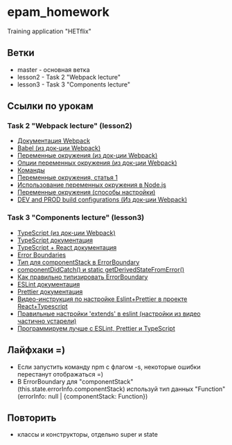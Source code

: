 # epam_homework
Training application "HETflix"
## Ветки
- master - основная ветка
- lesson2 - Task 2 "Webpack lecture"
- lesson3 - Task 3 "Components lecture"
## Ссылки по урокам
### Task 2 "Webpack lecture" (lesson2)
- [Документация Webpack](https://webpack.js.org/guides/getting-started/)
- [Babel (из док-ции Webpack)](https://webpack.js.org/loaders/babel-loader/#root)
- [Переменные окружения (из док-ции Webpack)](https://webpack.js.org/guides/environment-variables/)
- [Опции переменных окружения (из док-ции Webpack)](https://webpack.js.org/api/cli/#environment-options)
- [Команды](https://webpack.js.org/api/cli/#environment-variables)
- [Переменные окружения, статья 1](https://medium.com/@hydrock/переменные-окружения-в-приложении-node-js-e9ca2131e6b6)
- [Использование переменных окружения в Node.js](https://habr.com/ru/company/ruvds/blog/351254/)
- [Переменные окружения (способы настройки)](https://dmitrytinitilov.gitbooks.io/strange-javascript/content/nodejs/environment_variables.html)
- [DEV and PROD build configurations (Из док-ции Webpack)](https://webpack.js.org/guides/production/)
### Task 3 "Components lecture" (lesson3)
- [TypeScript (из док-ции Webpack)](https://webpack.js.org/guides/typescript/)
- [TypeScript документация](https://www.typescriptlang.org/docs/)
- [TypeScript + React документация](https://www.typescriptlang.org/docs/handbook/react.html)
- [Error Boundaries](https://ru.reactjs.org/docs/error-boundaries.html)
- [Тип для componentStack в ErrorBoundary](https://question-it.com/questions/3220446/svojstvo-componentstack-ne-suschestvuet-dlja-tipa-stringts)
- [componentDidCatch() и static getDerivedStateFromError()](https://ru.reactjs.org/docs/react-component.html#error-handling)
- [Как правильно типизировать ErrorBoundary](https://stackoverflow.com/questions/63916900/how-to-properly-type-a-react-errorboundary-class-component-in-typescript)
- [ESLint документация](https://eslint.org/)
- [Prettier документация](https://prettier.io/docs/en/index.html)
- [Видео-инструкция по настройке Eslint+Prettier в проекте React+Typescript](https://www.youtube.com/watch?v=4XAGZHbQx74&t=662s)
- [Правильные настройки 'extends' в eslint (настройки из видео частично устарели)](https://github.com/prettier/eslint-config-prettier/blob/main/CHANGELOG.md#version-800-2021-02-21)
- [Программируем лучше с ESLint, Prettier и TypeScript](https://tproger.ru/translations/setting-up-eslint-and-prettier/)
## Лайфхаки =)
- Если запустить команду npm с флагом -s, некоторые ошибки перестанут отображаться =)
- В ErrorBoundary для "componentStack" (this.state.errorInfo.componentStack) используй тип данных "Function" (errorInfo: null | {componentStack: Function})
## Повторить
- классы и конструкторы, отдельно super и state